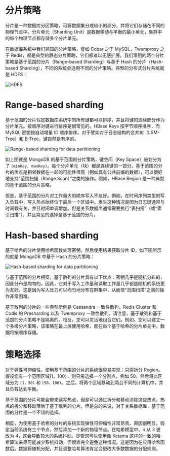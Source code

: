 # 分片策略

分片是一种数据库分区策略，可将数据集分成较小的部分，并将它们存储在不同的物理节点中。分片单元（Sharding Unit）是数据移动与平衡的最小单元，集群中的每个物理节点都存储多个分片单元。

在数据库系统中我们熟知的分片策略，譬如 Cobar 之于 MySQL，Twemproxy 之于 Redis，都是典型的静态分片策略，它们都难以无感扩展。我们常用的两个分片策略是基于范围的分片（Range-based Sharding）与基于 Hash 的分片（Hash-based Sharding），不同的系统会选用不同的分片策略。典型的分布式分片系统就是 HDFS：

![HDFS](https://s2.ax1x.com/2020/01/25/1eu8hT.md.png)

# Range-based sharding

基于范围的分片假定数据库系统中的所有键都可以排序，并且将键的连续部分作为分片单元。按顺序对键进行排序是很常见的。HBase Keys 按字节顺序排序，而 MySQL 密钥按自动增量 ID 顺序排序。对于譬如对于日志结构的合并树（LSM-Tree）和 B-Tree，键自然是有序的。

![Range-based sharding for data partitioning](https://s2.ax1x.com/2020/01/25/1euDN6.png)

如上图就是 MongoDB 的基于范围的分片策略，键空间（Key Space）被划分为了 `(minKey, maxKey)`。每个分片单元（块）都是连续键的一部分。基于范围的分片的优点是相邻数据在一起的可能性很高（例如具有公共前缀的数据），可以很好地支持“范围扫描（Range Scan）”之类的操作。例如，HBase Region 是一种典型的基于范围的分片策略。

但是，基于范围的分片对工作量大的顺序写入不友好。例如，在时间序列类型的写入负载中，写入热点始终位于最后一个区域中。发生这种情况是因为日志键通常与时间戳有关，并且时间单调增加。但是关系数据库通常需要执行“表扫描”（或“索引扫描”），并且常见的选择是基于范围的分片。

# Hash-based sharding

基于哈希的分片使用哈希函数处理密钥，然后使用结果获取分片 ID，如下图所示的就是 MongoDB 中基于 Hash 的分片策略：

![Hash-based sharding for data partitioning](https://s2.ax1x.com/2020/01/25/1eKu8O.md.png)

与基于范围的分片相反，基于散列的分片具有以下优点：密钥几乎是随机分布的，因此分布是均匀的。因此，它对于写入工作量和读取工作量几乎都是随机的系统更为友好。这是因为写入压力可以均匀地分布在群集中，从而使“范围扫描”之类的操作非常困难。

基于散列的分片的一些典型示例是 Cassandra 一致性散列，Redis Cluster 和 Codis 的 Presharding 以及 Twemproxy 一致性散列。请注意，基于散列和基于范围的分片策略不是隔离的。相反，您可以灵活地组合它们。例如，您可以建立一个多级分片策略，该策略在最上层使用哈希，而在每个基于哈希的分片单元中，数据将按顺序存储。

# 策略选择

对于弹性可伸缩性，使用基于范围的分片的系统很容易实现：只需拆分 Region。假设您有一个范围区域[1，100），则只需选择一个分割点，例如 50。然后将此区域分为 `[1，50)` 和 `[50，100)`。之后，将两个区域移动到两台不同的计算机中，并且负载达到平衡。

基于范围的分片可能会带来读写热点，但是可以通过拆分和移动消除这些热点。热点的拆分和移动落后于基于散列的分片。但是总的来说，对于关系数据库，基于范围的分片是一个不错的选择。

相反，为使用基于哈希的分片的系统实现弹性可伸缩性非常昂贵。原因很明显。假定当前系统有三个节点，然后添加一个新的物理节点。在哈希模型中，n 从 3 更改为 4，这会导致较大的系统抖动。尽管您可以使用像 Ketama 这样的一致的哈希算法来尽可能减少系统抖动，但很难完全避免这种情况。这是因为在应用哈希函数后，数据将随机分配，并且调整哈希算法肯定会更改大多数数据的分配规则。
